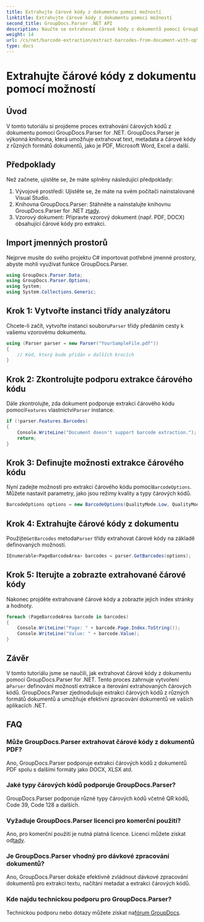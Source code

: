 ```yaml
---
title: Extrahujte čárové kódy z dokumentu pomocí možností
linktitle: Extrahujte čárové kódy z dokumentu pomocí možností
second_title: GroupDocs.Parser .NET API
description: Naučte se extrahovat čárové kódy z dokumentů pomocí GroupDocs.Parser for .NET. Komplexní výukový program s příklady kódu a často kladenými dotazy.
weight: 14
url: /cs/net/barcode-extraction/extract-barcodes-from-document-with-options/
type: docs
---
```

# Extrahujte čárové kódy z dokumentu pomocí možností

## Úvod
V tomto tutoriálu si projdeme proces extrahování čárových kódů z dokumentu pomocí GroupDocs.Parser for .NET. GroupDocs.Parser je výkonná knihovna, která umožňuje extrahovat text, metadata a čárové kódy z různých formátů dokumentů, jako je PDF, Microsoft Word, Excel a další.
## Předpoklady
Než začnete, ujistěte se, že máte splněny následující předpoklady:
1. Vývojové prostředí: Ujistěte se, že máte na svém počítači nainstalované Visual Studio.
2.  Knihovna GroupDocs.Parser: Stáhněte a nainstalujte knihovnu GroupDocs.Parser for .NET z[tady](https://releases.groupdocs.com/parser/net/).
3. Vzorový dokument: Připravte vzorový dokument (např. PDF, DOCX) obsahující čárové kódy pro extrakci.

## Import jmenných prostorů
Nejprve musíte do svého projektu C# importovat potřebné jmenné prostory, abyste mohli využívat funkce GroupDocs.Parser.
```csharp
using GroupDocs.Parser.Data;
using GroupDocs.Parser.Options;
using System;
using System.Collections.Generic;
```
## Krok 1: Vytvořte instanci třídy analyzátoru
 Chcete-li začít, vytvořte instanci souboru`Parser` třídy předáním cesty k vašemu vzorovému dokumentu.
```csharp
using (Parser parser = new Parser("YourSampleFile.pdf"))
{
    // Kód, který bude přidán v dalších krocích
}
```
## Krok 2: Zkontrolujte podporu extrakce čárového kódu
 Dále zkontrolujte, zda dokument podporuje extrakci čárového kódu pomocí`Features` vlastnictví`Parser` instance.
```csharp
if (!parser.Features.Barcodes)
{
    Console.WriteLine("Document doesn't support barcode extraction.");
    return;
}
```
## Krok 3: Definujte možnosti extrakce čárového kódu
 Nyní zadejte možnosti pro extrakci čárového kódu pomocí`BarcodeOptions`. Můžete nastavit parametry, jako jsou režimy kvality a typy čárových kódů.
```csharp
BarcodeOptions options = new BarcodeOptions(QualityMode.Low, QualityMode.Low, "QR");
```
## Krok 4: Extrahujte čárové kódy z dokumentu
 Použijte`GetBarcodes` metoda`Parser` třídy extrahovat čárové kódy na základě definovaných možností.
```csharp
IEnumerable<PageBarcodeArea> barcodes = parser.GetBarcodes(options);
```
## Krok 5: Iterujte a zobrazte extrahované čárové kódy
Nakonec projděte extrahované čárové kódy a zobrazte jejich index stránky a hodnoty.
```csharp
foreach (PageBarcodeArea barcode in barcodes)
{
    Console.WriteLine("Page: " + barcode.Page.Index.ToString());
    Console.WriteLine("Value: " + barcode.Value);
}
```

## Závěr
 V tomto tutoriálu jsme se naučili, jak extrahovat čárové kódy z dokumentu pomocí GroupDocs.Parser for .NET. Tento proces zahrnuje vytvoření a`Parser` definování možností extrakce a iterování extrahovaných čárových kódů. GroupDocs.Parser zjednodušuje extrakci čárových kódů z různých formátů dokumentů a umožňuje efektivní zpracování dokumentů ve vašich aplikacích .NET.

## FAQ
### Může GroupDocs.Parser extrahovat čárové kódy z dokumentů PDF?
Ano, GroupDocs.Parser podporuje extrakci čárových kódů z dokumentů PDF spolu s dalšími formáty jako DOCX, XLSX atd.
### Jaké typy čárových kódů podporuje GroupDocs.Parser?
GroupDocs.Parser podporuje různé typy čárových kódů včetně QR kódů, Code 39, Code 128 a dalších.
### Vyžaduje GroupDocs.Parser licenci pro komerční použití?
 Ano, pro komerční použití je nutná platná licence. Licenci můžete získat od[tady](https://purchase.groupdocs.com/buy).
### Je GroupDocs.Parser vhodný pro dávkové zpracování dokumentů?
Ano, GroupDocs.Parser dokáže efektivně zvládnout dávkové zpracování dokumentů pro extrakci textu, načítání metadat a extrakci čárových kódů.
### Kde najdu technickou podporu pro GroupDocs.Parser?
 Technickou podporu nebo dotazy můžete získat na[fórum GroupDocs](https://forum.groupdocs.com/c/parser/17).